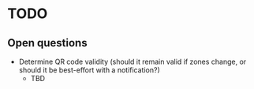 # TODO

## Open questions

* Determine QR code validity (should it remain valid if zones change, or should it be best-effort with a notification?)
  * TBD
